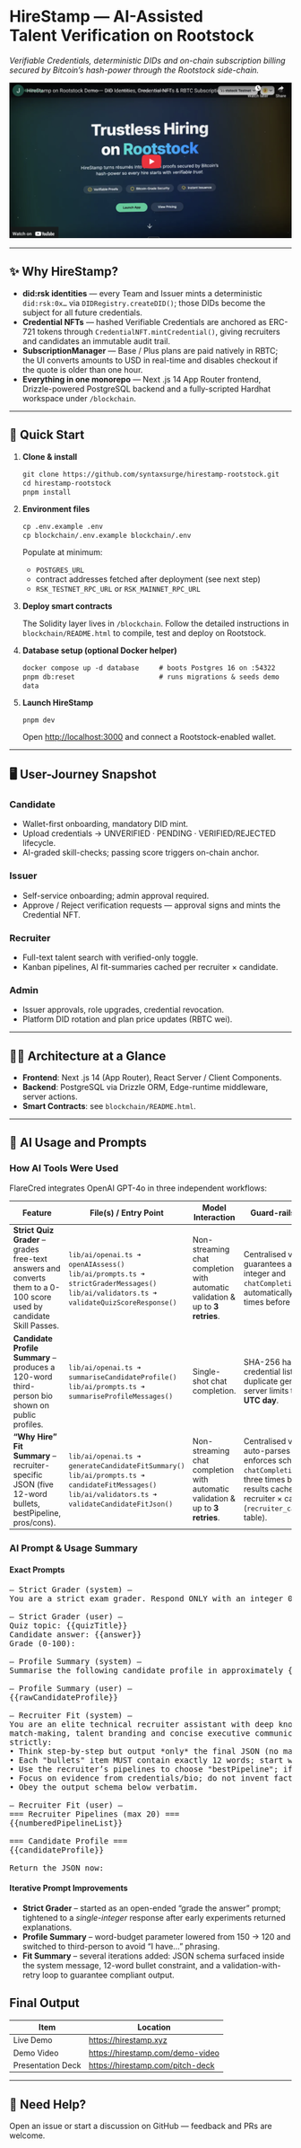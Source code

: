 # HireStamp — AI-Assisted Talent Verification on Rootstock

_Verifiable Credentials, deterministic DIDs and on-chain subscription billing secured by Bitcoin’s hash-power through the Rootstock side-chain._

[![HireStamp Demo](public/images/hirestamp-demo.png)](https://youtu.be/f11PnUgLKno)

---

## ✨ Why HireStamp?

- **did:rsk identities** — every Team and Issuer mints a deterministic `did:rsk:0x…` via `DIDRegistry.createDID()`; those DIDs become the subject for all future credentials.
- **Credential NFTs** — hashed Verifiable Credentials are anchored as ERC-721 tokens through `CredentialNFT.mintCredential()`, giving recruiters and candidates an immutable audit trail.
- **SubscriptionManager** — Base / Plus plans are paid natively in RBTC; the UI converts amounts to USD in real-time and disables checkout if the quote is older than one hour.
- **Everything in one monorepo** — Next .js 14 App Router frontend, Drizzle-powered PostgreSQL backend and a fully-scripted Hardhat workspace under `/blockchain`.

---

## 🚀 Quick Start

1.  **Clone & install**

    ```
    git clone https://github.com/syntaxsurge/hirestamp-rootstock.git
    cd hirestamp-rootstock
    pnpm install
    ```

2.  **Environment files**

    ```
    cp .env.example .env
    cp blockchain/.env.example blockchain/.env
    ```

    Populate at minimum:

    - `POSTGRES_URL`
    - contract addresses fetched after deployment (see next step)
    - `RSK_TESTNET_RPC_URL` or `RSK_MAINNET_RPC_URL`

3.  **Deploy smart contracts**

    The Solidity layer lives in `/blockchain`. Follow the detailed instructions in `blockchain/README.html` to compile, test and deploy on Rootstock.

4.  **Database setup (optional Docker helper)**

    ```
    docker compose up -d database     # boots Postgres 16 on :54322
    pnpm db:reset                     # runs migrations & seeds demo data
    ```

5.  **Launch HireStamp**

    ```
    pnpm dev
    ```

    Open [http://localhost:3000](http://localhost:3000) and connect a Rootstock-enabled wallet.

---

## 🖥 User-Journey Snapshot

### Candidate

- Wallet-first onboarding, mandatory DID mint.
- Upload credentials → UNVERIFIED · PENDING · VERIFIED/REJECTED lifecycle.
- AI-graded skill-checks; passing score triggers on-chain anchor.

### Issuer

- Self-service onboarding; admin approval required.
- Approve / Reject verification requests — approval signs and mints the Credential NFT.

### Recruiter

- Full-text talent search with verified-only toggle.
- Kanban pipelines, AI fit-summaries cached per recruiter × candidate.

### Admin

- Issuer approvals, role upgrades, credential revocation.
- Platform DID rotation and plan price updates (RBTC wei).

---

## 🧑‍💻 Architecture at a Glance

- **Frontend**: Next .js 14 (App Router), React Server / Client Components.
- **Backend**: PostgreSQL via Drizzle ORM, Edge-runtime middleware, server actions.
- **Smart Contracts**: see `blockchain/README.html`.

---

## 🧠 AI Usage and Prompts

### How AI Tools Were Used

FlareCred integrates OpenAI GPT-4o in three independent workflows:

| Feature                                                                                                              | File(s) / Entry Point                                                                                                                                       | Model Interaction                                                              | Guard-rails & Caching                                                                                                                                                                          |
| -------------------------------------------------------------------------------------------------------------------- | ----------------------------------------------------------------------------------------------------------------------------------------------------------- | ------------------------------------------------------------------------------ | ---------------------------------------------------------------------------------------------------------------------------------------------------------------------------------------------- |
| **Strict Quiz Grader** – grades free-text answers and converts them to a 0-100 score used by candidate Skill Passes. | `lib/ai/openai.ts ➜ openAIAssess()`<br/>`lib/ai/prompts.ts ➜ strictGraderMessages()`<br/>`lib/ai/validators.ts ➜ validateQuizScoreResponse()`               | Non-streaming chat completion with automatic validation & up to **3 retries**. | Centralised validator guarantees a 0-100 integer and `chatCompletion()` automatically retries three times before throwing.                                                                     |
| **Candidate Profile Summary** – produces a 120-word third-person bio shown on public profiles.                       | `lib/ai/openai.ts ➜ summariseCandidateProfile()`<br/>`lib/ai/prompts.ts ➜ summariseProfileMessages()`                                                       | Single-shot chat completion.                                                   | SHA-256 hash of bio + credential list prevents duplicate generations; server limits to **2 runs per UTC day**.                                                                                 |
| **“Why Hire” Fit Summary** – recruiter-specific JSON (five 12-word bullets, bestPipeline, pros/cons).                | `lib/ai/openai.ts ➜ generateCandidateFitSummary()`<br/>`lib/ai/prompts.ts ➜ candidateFitMessages()`<br/>`lib/ai/validators.ts ➜ validateCandidateFitJson()` | Non-streaming chat completion with automatic validation & up to **3 retries**. | Centralised validator auto-parses JSON, enforces schema, and `chatCompletion()` retries three times before error; results cached per recruiter × candidate (`recruiter_candidate_fits` table). |

### AI Prompt & Usage Summary

#### Exact Prompts

<pre>
— Strict Grader (system) —
You are a strict exam grader. Respond ONLY with an integer 0-100.

— Strict Grader (user) —
Quiz topic: {{quizTitle}}
Candidate answer: {{answer}}
Grade (0-100):

— Profile Summary (system) —
Summarise the following candidate profile in approximately {{words}} words. Write in third-person professional tone without using personal pronouns.

— Profile Summary (user) —
{{rawCandidateProfile}}

— Recruiter Fit (system) —
You are an elite technical recruiter assistant with deep knowledge of skill
match-making, talent branding and concise executive communication.  Follow ALL rules
strictly:
• Think step-by-step but output *only* the final JSON (no markdown, no commentary).
• Each "bullets" item MUST contain exactly 12 words; start with an action verb.
• Use the recruiter’s pipelines to choose "bestPipeline"; if none fit, return "NONE".
• Focus on evidence from credentials/bio; do not invent facts.
• Obey the output schema below verbatim.

— Recruiter Fit (user) —
=== Recruiter Pipelines (max 20) ===
{{numberedPipelineList}}

=== Candidate Profile ===
{{candidateProfile}}

Return the JSON now:
</pre>

#### Iterative Prompt Improvements

- **Strict Grader** – started as an open-ended “grade the answer” prompt; tightened to a _single-integer_ response after early experiments returned explanations.
- **Profile Summary** – word-budget parameter lowered from 150 → 120 and switched to third-person to avoid “I have…” phrasing.
- **Fit Summary** – several iterations added: JSON schema surfaced inside the system message, 12-word bullet constraint, and a validation-with-retry loop to guarantee compliant output.

## Final Output

| Item              | Location                         |
| ----------------- | -------------------------------- |
| Live Demo         | https://hirestamp.xyz            |
| Demo Video        | https://hirestamp.com/demo-video |
| Presentation Deck | https://hirestamp.com/pitch-deck |

---

## 🙋 Need Help?

Open an issue or start a discussion on GitHub — feedback and PRs are welcome.
